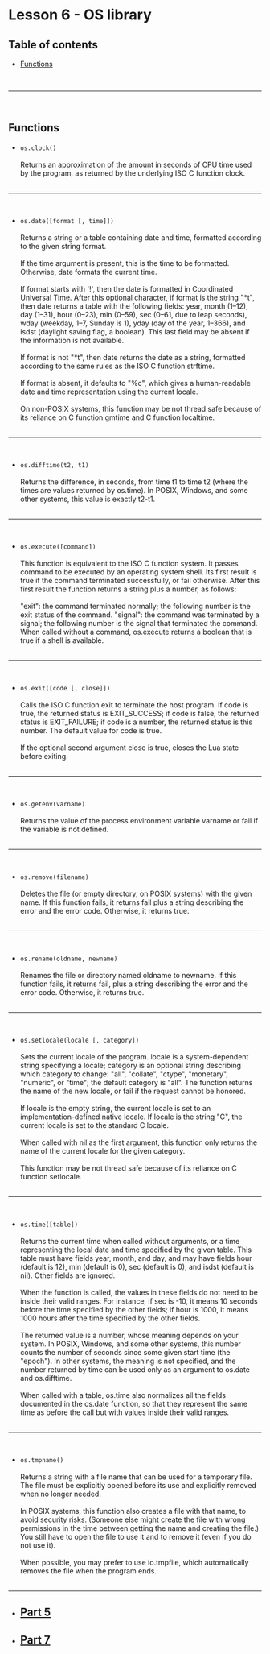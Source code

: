 # Lesson 6 - OS library

## Table of contents
- [Functions](#functions)

<br/><hr/><br/><a name='functions'></a>

## Functions

- `os.clock()`<br/><br/>
Returns an approximation of the amount in seconds of CPU time used by the program, as returned by the underlying ISO C function clock.</br></br>

<hr/><br/>

- `os.date([format [, time]])`<br/><br/>
Returns a string or a table containing date and time, formatted according to the given string format.</br></br>
If the time argument is present, this is the time to be formatted. Otherwise, date formats the current time.</br></br>
If format starts with '!', then the date is formatted in Coordinated Universal Time. After this optional character, if format is the string "*t", then date returns a table with the following fields: year, month (1–12), day (1–31), hour (0–23), min (0–59), sec (0–61, due to leap seconds), wday (weekday, 1–7, Sunday is 1), yday (day of the year, 1–366), and isdst (daylight saving flag, a boolean). This last field may be absent if the information is not available.</br></br>
If format is not "*t", then date returns the date as a string, formatted according to the same rules as the ISO C function strftime.</br></br>
If format is absent, it defaults to "%c", which gives a human-readable date and time representation using the current locale.</br></br>
On non-POSIX systems, this function may be not thread safe because of its reliance on C function gmtime and C function localtime.</br></br>

<hr/><br/>

- `os.difftime(t2, t1)`<br/><br/>
Returns the difference, in seconds, from time t1 to time t2 (where the times are values returned by os.time). In POSIX, Windows, and some other systems, this value is exactly t2-t1.</br></br>

<hr/><br/>

- `os.execute([command])`<br/><br/>
This function is equivalent to the ISO C function system. It passes command to be executed by an operating system shell. Its first result is true if the command terminated successfully, or fail otherwise. After this first result the function returns a string plus a number, as follows:</br></br>
"exit": the command terminated normally; the following number is the exit status of the command.
"signal": the command was terminated by a signal; the following number is the signal that terminated the command.
When called without a command, os.execute returns a boolean that is true if a shell is available.</br></br>

<hr/><br/>

- `os.exit([code [, close]])`<br/><br/>
Calls the ISO C function exit to terminate the host program. If code is true, the returned status is EXIT_SUCCESS; if code is false, the returned status is EXIT_FAILURE; if code is a number, the returned status is this number. The default value for code is true.</br></br>
If the optional second argument close is true, closes the Lua state before exiting.</br></br>

<hr/><br/>

- `os.getenv(varname)`<br/><br/>
Returns the value of the process environment variable varname or fail if the variable is not defined.</br></br>

<hr/><br/>

- `os.remove(filename)`<br/><br/>
Deletes the file (or empty directory, on POSIX systems) with the given name. If this function fails, it returns fail plus a string describing the error and the error code. Otherwise, it returns true.</br></br>

<hr/><br/>

- `os.rename(oldname, newname)`<br/><br/>
Renames the file or directory named oldname to newname. If this function fails, it returns fail, plus a string describing the error and the error code. Otherwise, it returns true.</br></br>

<hr/><br/>

- `os.setlocale(locale [, category])`<br/><br/>
Sets the current locale of the program. locale is a system-dependent string specifying a locale; category is an optional string describing which category to change: "all", "collate", "ctype", "monetary", "numeric", or "time"; the default category is "all". The function returns the name of the new locale, or fail if the request cannot be honored.</br></br>
If locale is the empty string, the current locale is set to an implementation-defined native locale. If locale is the string "C", the current locale is set to the standard C locale.</br></br>
When called with nil as the first argument, this function only returns the name of the current locale for the given category.</br></br>
This function may be not thread safe because of its reliance on C function setlocale.</br></br>

<hr/><br/>

- `os.time([table])`<br/><br/>
Returns the current time when called without arguments, or a time representing the local date and time specified by the given table. This table must have fields year, month, and day, and may have fields hour (default is 12), min (default is 0), sec (default is 0), and isdst (default is nil). Other fields are ignored.</br></br>
When the function is called, the values in these fields do not need to be inside their valid ranges. For instance, if sec is -10, it means 10 seconds before the time specified by the other fields; if hour is 1000, it means 1000 hours after the time specified by the other fields.</br></br>
The returned value is a number, whose meaning depends on your system. In POSIX, Windows, and some other systems, this number counts the number of seconds since some given start time (the "epoch"). In other systems, the meaning is not specified, and the number returned by time can be used only as an argument to os.date and os.difftime.</br></br>
When called with a table, os.time also normalizes all the fields documented in the os.date function, so that they represent the same time as before the call but with values inside their valid ranges.</br></br>

<hr/><br/>

- `os.tmpname()`<br/><br/>
Returns a string with a file name that can be used for a temporary file. The file must be explicitly opened before its use and explicitly removed when no longer needed.</br></br>
In POSIX systems, this function also creates a file with that name, to avoid security risks. (Someone else might create the file with wrong permissions in the time between getting the name and creating the file.) You still have to open the file to use it and to remove it (even if you do not use it).</br></br>
When possible, you may prefer to use io.tmpfile, which automatically removes the file when the program ends.</br></br>

<hr/>

- ## [Part 5](5%20-%20Math%20library.md)
- ## [Part 7](7%20-%20Roblox%20basics.md)